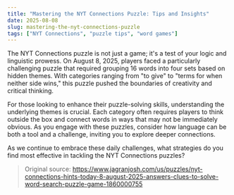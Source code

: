 ```yaml
---
title: "Mastering the NYT Connections Puzzle: Tips and Insights"
date: 2025-08-08
slug: mastering-the-nyt-connections-puzzle
tags: ["NYT Connections", "puzzle tips", "word games"]
---
```


The NYT Connections puzzle is not just a game; it's a test of your logic and linguistic prowess. On August 8, 2025, players faced a particularly challenging puzzle that required grouping 16 words into four sets based on hidden themes. With categories ranging from "to give" to "terms for when neither side wins," this puzzle pushed the boundaries of creativity and critical thinking. 

For those looking to enhance their puzzle-solving skills, understanding the underlying themes is crucial. Each category often requires players to think outside the box and connect words in ways that may not be immediately obvious. As you engage with these puzzles, consider how language can be both a tool and a challenge, inviting you to explore deeper connections. 

As we continue to embrace these daily challenges, what strategies do you find most effective in tackling the NYT Connections puzzles?
> Original source: https://www.jagranjosh.com/us/puzzles/nyt-connections-hints-today-8-august-2025-answers-clues-to-solve-word-search-puzzle-game-1860000755